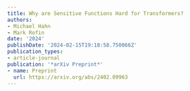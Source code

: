 ```yaml
---
title: Why are Sensitive Functions Hard for Transformers?
authors:
- Michael Hahn
- Mark Rofin
date: '2024'
publishDate: '2024-02-15T19:18:58.750866Z'
publication_types:
- article-journal
publication: '*arXiv Preprint*'
- name: Preprint
  url: https://arxiv.org/abs/2402.09963
---
```


